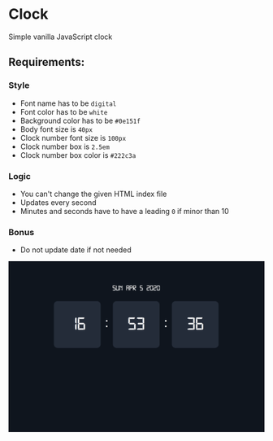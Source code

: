 # Clock

Simple vanilla JavaScript clock

## Requirements:

### Style

- Font name has to be `digital`
- Font color has to be `white`
- Background color has to be `#0e151f`
- Body font size is `40px`
- Clock number font size is `100px`
- Clock number box is `2.5em`
- Clock number box color is `#222c3a`

### Logic

- You can't change the given HTML index file
- Updates every second
- Minutes and seconds have to have a leading `0` if minor than 10

### Bonus

- Do not update date if not needed

![Clock](app.png)
